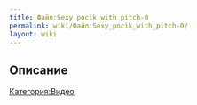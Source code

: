 ```yaml
---
title: Файл:Sexy pocik with pitch-0
permalink: wiki/Файл:Sexy_pocik_with_pitch-0/
layout: wiki
---
```


## Описание

[Категория:Видео](Категория:Видео "wikilink")
